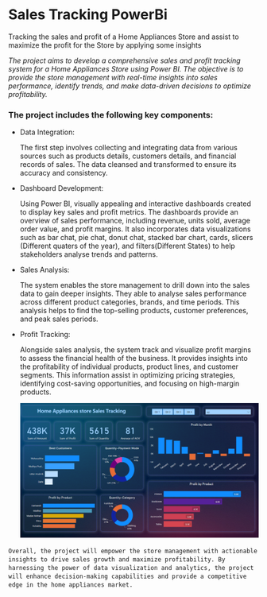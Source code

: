 # Sales Tracking PowerBi
Tracking the sales and profit of a Home Appliances Store and assist to maximize the profit for the Store by applying some insights


_The project aims to develop a comprehensive sales and profit tracking system for a Home Appliances Store using Power BI. The objective is to provide the store management with real-time insights into sales performance, identify trends, and make data-driven decisions to optimize profitability._


### The project includes the following key components:

+  Data Integration:
 
    The first step involves collecting and integrating data from various sources such as products details, customers details, and financial records of sales. The data cleansed and transformed to ensure its accuracy and consistency.

+ Dashboard Development:

  Using Power BI, visually appealing and interactive dashboards created to display key sales and profit metrics. The dashboards provide an overview of sales performance, including revenue, units sold, average order value, and profit margins. It also incorporates data visualizations such as bar chat, pie chat, donut chat, stacked bar chart, cards, slicers (Different quaters of the year), and filters(Different States) to help stakeholders analyse trends and patterns.
  
+ Sales Analysis:

  The system enables the store management to drill down into the sales data to gain deeper insights. They able to analyse sales performance across different product categories, brands, and time periods. This analysis helps to find the top-selling products, customer preferences, and peak sales periods.
  
+ Profit Tracking:

  Alongside sales analysis, the system track and visualize profit margins to assess the financial health of the business. It provides insights into the profitability of individual products, product lines, and customer segments. This information assist in optimizing pricing strategies, identifying cost-saving opportunities, and focusing on high-margin products.
  
  ![image](image/image.png)
 
`Overall, the project will empower the store management with actionable insights to drive sales growth and maximize profitability. By harnessing the power of data visualization and analytics, the project will enhance decision-making capabilities and provide a competitive edge in the home appliances market.`
